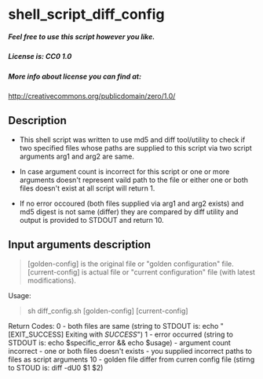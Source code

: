 # shell_script_diff_config

##### Feel free to use this script however you like.
##### License is: CC0 1.0



##### More info about license you can find at:
http://creativecommons.org/publicdomain/zero/1.0/

## Description
* This shell script was written to use md5 and diff tool/utility to check if two
specified files whose paths are supplied to this script via two script arguments
arg1 and arg2 are same.

* In case argument count is incorrect for this script or one or more arguments doesn't
represent vaild path to the file or either one or both files doesn't exist at all
script will return 1.

* If no error occoured (both files supplied via arg1 and arg2 exists) and md5 digest
is not same (differ) they are compared by diff utility
and output is provided to STDOUT and return 10.

## Input arguments description
> [golden-config] is the original file or "golden configuration" file.
> [current-config] is actual file or "current configuration" file (with latest modifications).

Usage:
> sh diff_config.sh [golden-config] [current-config]

Return Codes:
0  - both files are same (string to STDOUT is: echo "[EXIT_SUCCESS] Exiting with *SUCCESS*")
1  - error occurred (string to STDOUT is: echo $specific_error && echo $usage)
      - argument count incorrect
      - one or both files doesn't exists
      - you supplied incorrect paths to files as script arguments
10 - golden file differ from curren config file (stirng to STOUD is: diff -dU0 $1 $2)
